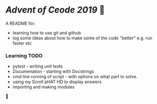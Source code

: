 # *Advent of Ceode 2019* :wave:
A README for:
* learning how to use git and github
* log some ideas about how to make some of the code "better" e.g. run faster etc

### Learning TODO
* pytest - writing unit tests
* Documenation - starting with Docstrings
* cmd line running of script - with options on what part to solve.
* using my Scroll pHAT HD to display answers
* importing and making modules 

:blowfish:


